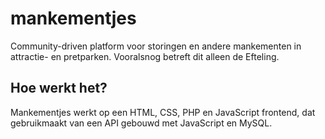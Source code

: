 # mankementjes

Community-driven platform voor storingen en andere mankementen in attractie- en pretparken.
Vooralsnog betreft dit alleen de Efteling.

## Hoe werkt het?

Mankementjes werkt op een HTML, CSS, PHP en JavaScript frontend, dat gebruikmaakt van een API gebouwd met JavaScript en MySQL.
